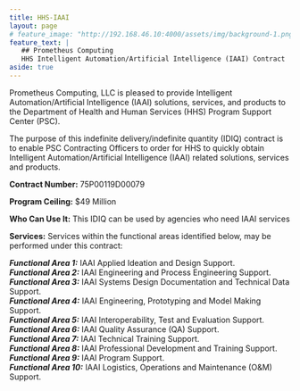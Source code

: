 ```yaml
---
title: HHS-IAAI
layout: page
# feature_image: "http://192.168.46.10:4000/assets/img/background-1.png"
feature_text: |
   ## Prometheus Computing
   HHS Intelligent Automation/Artificial Intelligence (IAAI) Contract
aside: true
---
```


Prometheus Computing, LLC is pleased to provide Intelligent Automation/Artificial Intelligence (IAAI) solutions, services, and products to the Department
of Health and Human Services (HHS) Program Support Center (PSC).

The purpose of this indefinite delivery/indefinite quantity (IDIQ) contract is to enable PSC Contracting Officers to order for HHS to quickly obtain Intelligent Automation/Artificial Intelligence (IAAI) related solutions, services and products.

**Contract Number:** 75P00119D00079

**Program Ceiling:** $49 Million

**Who Can Use It:** This IDIQ can be used by agencies who need IAAI services

**Services:**
Services within the functional areas identified below, may be performed under this contract:

***Functional Area 1:*** IAAI Applied Ideation and Design Support.  
***Functional Area 2:*** IAAI Engineering and Process Engineering Support.  
***Functional Area 3:*** IAAI Systems Design Documentation and Technical Data Support.  
***Functional Area 4:*** IAAI Engineering, Prototyping and Model Making Support.  
***Functional Area 5:*** IAAI Interoperability, Test and Evaluation Support.  
***Functional Area 6:*** IAAI Quality Assurance (QA) Support.  
***Functional Area 7:*** IAAI Technical Training Support.  
***Functional Area 8:*** IAAI Professional Development and Training Support.  
***Functional Area 9:*** IAAI Program Support.  
***Functional Area 10:*** IAAI Logistics, Operations and Maintenance (O&M) Support.  

